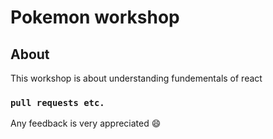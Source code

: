 # Pokemon workshop

## About

This workshop is about understanding fundementals of react

### `pull requests etc.`

Any feedback is very appreciated 😄
